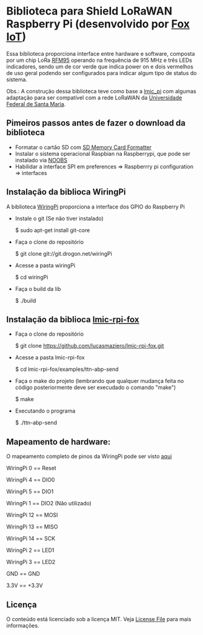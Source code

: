 # Biblioteca para Shield LoRaWAN Raspberry Pi (desenvolvido por [Fox IoT](http://foxiot.com.br/))

Essa biblioteca proporciona interface entre hardware e software, composta por um chip LoRa [RFM95](http://www.hoperf.com/upload/rf/RFM95_96_97_98W.pdf)
operando na frequência de 915 MHz e três LEDs indicadores, sendo um de cor verde que indica power on e dois vermelhos de uso geral podendo ser configurados
para indicar algum tipo de status do sistema.

Obs.: A construção dessa biblioteca teve como base a [lmic_pi](https://github.com/dragino/lmic_pi) com algumas adaptação para ser
compatível com a rede LoRaWAN da [Universidade Federal de Santa Maria](https://www.ufsm.br/).

## Pimeiros passos antes de fazer o download da biblioteca

- Formatar o cartão SD com [SD Memory Card Formatter](https://www.sdcard.org/downloads/formatter_4/) 
- Instalar o sistema operacional Raspbian na Raspberrypi, que pode ser instalado via [NOOBS](https://www.raspberrypi.org/downloads/noobs/)
- Habilidar a interface SPI em preferences => Raspberrry pi configuration => interfaces 

## Instalação da biblioca WiringPi

A biblioteca [WiringPi](http://wiringpi.com/) proporciona a interface dos GPIO do Raspberry Pi

- Instale o git (Se não tiver instalado)

  $ sudo apt-get install git-core

- Faça o clone do repositório

  $ git clone git://git.drogon.net/wiringPi

- Acesse a pasta wiringPi 

  $ cd wiringPi

- Faça o build da lib

  $ ./build

## Instalação da biblioca [lmic-rpi-fox](https://github.com/lucasmaziero/lmic-rpi-fox.git)

- Faça o clone do repositório

  $ git clone https://github.com/lucasmaziero/lmic-rpi-fox.git

- Acesse a pasta lmic-rpi-fox

  $ cd lmic-rpi-fox/examples/ttn-abp-send

- Faça o make do projeto (lembrando que qualquer mudança feita no código posteriormente deve ser execudado o comando "make")

  $ make

- Executando o programa

  $ ./ttn-abp-send

## Mapeamento de hardware:

O mapeamento completo de pinos da WiringPi pode ser visto [aqui](https://github.com/lucasmaziero/lmic-rpi-fox/blob/master/Raspberry%20Pi%20GPIO%20Pins.png)

WiringPi 0 == Reset
  
WiringPi 4 == DIO0

WiringPi 5 == DIO1

WiringPi 1 == DIO2 (Não utilizado)
  
WiringPi 12 == MOSI
  
WiringPi 13 == MISO
  
WiringPi 14 == SCK

WiringPi 2 == LED1

WiringPi 3 == LED2
  
GND  == GND
  
3.3V  == +3.3V  

## Licença

O conteúdo está licenciado sob a licença MIT. Veja [License File](LICENSE) para mais informações.
